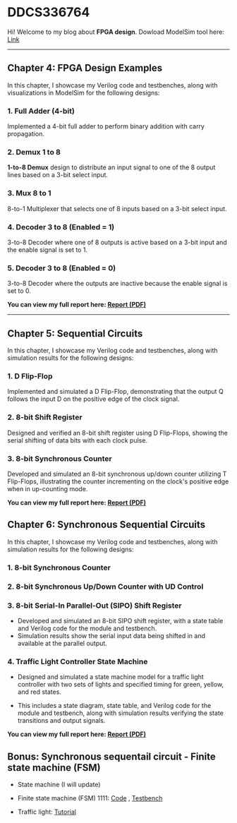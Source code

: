 # **DDCS336764**

Hi! Welcome to my blog about **FPGA design**.
Dowload ModelSim tool here: [Link](https://drive.google.com/file/d/1DSxM6HUUa3EVzUdVeWLhLVng778VrWoI/view?usp=sharing)

---

## **Chapter 4: FPGA Design Examples**

In this chapter, I showcase my Verilog code and testbenches, along with visualizations in ModelSim for the following designs:

### 1. **Full Adder (4-bit)**
Implemented a 4-bit full adder to perform binary addition with carry propagation.
### 2. **Demux 1 to 8**
**1-to-8 Demux** design to distribute an input signal to one of the 8 output lines based on a 3-bit select input.

### 3. **Mux 8 to 1**
8-to-1 Multiplexer that selects one of 8 inputs based on a 3-bit select input.

### 4. **Decoder 3 to 8 (Enabled = 1)**
3-to-8 Decoder where one of 8 outputs is active based on a 3-bit input and the enable signal is set to 1.

### 5. **Decoder 3 to 8 (Enabled = 0)**
3-to-8 Decoder where the outputs are inactive because the enable signal is set to 0.

**You can view my full report here: [Report (PDF)](https://github.com/giunzz/DDCS336764/blob/main/Chapter%204/Quick%20Question.%20Chapter%2004.pdf)**

---

## **Chapter 5: Sequential Circuits**

In this chapter, I showcase my Verilog code and testbenches, along with simulation results for the following designs:

### 1. D Flip-Flop
Implemented and simulated a D Flip-Flop, demonstrating that the output Q follows the input D on the positive edge of the clock signal.   
### 2. 8-bit Shift Register
Designed and verified an 8-bit shift register using D Flip-Flops, showing the serial shifting of data bits with each clock pulse.   
### 3. 8-bit Synchronous Counter
Developed and simulated an 8-bit synchronous up/down counter utilizing T Flip-Flops, illustrating the counter incrementing on the clock's positive edge when in up-counting mode.   

**You can view my full report here: [Report (PDF)](https://github.com/giunzz/DDCS336764/blob/main/Chapter%205/Quick%20Question.%20Chapter%2005.pdf)**

## **Chapter 6: Synchronous Sequential Circuits**

In this chapter, I showcase my Verilog code and testbenches, along with simulation results for the following designs:

### 1. 8-bit Synchronous Counter

### 2. 8-bit Synchronous Up/Down Counter with UD Control

### 3. 8-bit Serial-In Parallel-Out (SIPO) Shift Register
- Developed and simulated an 8-bit SIPO shift register, with a state table and Verilog code for the module and testbench. 
- Simulation results show the serial input data being shifted in and available at the parallel output.   

### 4. Traffic Light Controller State Machine
- Designed and simulated a state machine model for a traffic light controller with two sets of lights and specified timing for green, yellow, and red states. 

- This includes a state diagram, state table, and Verilog code for the module and testbench, along with simulation results verifying the state transitions and output signals. 


**You can view my full report here: [Report (PDF)](https://github.com/giunzz/DDCS336764/blob/main/Chapter%206/Quick%20Question.%20Chapter%2006.pdf)**

## **Bonus**: Synchronous sequentail circuit - Finite state machine (FSM)
- State machine (I will update)
- Finite state machine (FSM) 1111: [Code](https://github.com/giunzz/DDCS336764/blob/main/Chapter%206/IC_Desgin/SeqDetector.v) , [Testbench](https://github.com/giunzz/DDCS336764/blob/main/Chapter%206/IC_Desgin/TB_SC1111.v)

- Traffic light: [Tutorial](https://github.com/giunzz/DDCS336764/blob/main/Chapter%206/DENGT.md)
